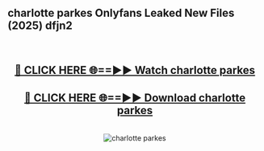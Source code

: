 <h2>charlotte parkes Onlyfans Leaked New Files (2025) dfjn2</h2>
<br>
<div align="center">
<h2><a href="https://mediafiles.top/charlotte_parkes&ref=git" rel="nofollow">🔴 CLICK HERE 🌐==►► Watch charlotte parkes</a></h2>
<h2><a href="https://mediafiles.top/charlotte_parkes&ref=git" rel="nofollow">🔴 CLICK HERE 🌐==►► Download charlotte parkes</a></h2>
<br>
<a href="https://mediafiles.top/charlotte_parkes&ref=git" rel="nofollow" data-target="animated-image.originalLink"><img src="https://i.ibb.co.com/xMMVF88/686577567.gif" alt="charlotte parkes" style="max-width: 100%; display: inline-block;" data-target="animated-image.originalImage"></a>
</div>
<br>
<br>